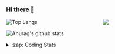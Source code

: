 ### Hi there 👋

<!--
**tao8687/tao8687** is a ✨ _special_ ✨ repository because its `README.md` (this file) appears on your GitHub profile.

Here are some ideas to get you started:

- 🔭 I’m currently working on ...
- 🌱 I’m currently learning ...
- 👯 I’m looking to collaborate on ...
- 🤔 I’m looking for help with ...
- 💬 Ask me about ...
- 📫 How to reach me: ...
- 😄 Pronouns: ...
- ⚡ Fun fact: ...
-->

<img align='right' src="https://media.giphy.com/media/M9gbBd9nbDrOTu1Mqx/giphy.gif" width="240">

  
![Top Langs](https://github-readme-stats.vercel.app/api/top-langs/?username=tao8687&layout=compact&title_color=23238E&text_color=A67D3D)

![Anurag's github stats](https://github-readme-stats.vercel.app/api?username=tao8687&show_icons=true&&text_color=A67D3D&title_color=23238E&show_icons=false&count_private=true&hide=stars)

<details>
  <summary>:zap: Coding Stats</summary>
  <br>
    
<!--START_SECTION:waka-->
![Code Time](http://img.shields.io/badge/Code%20Time-1%2C258%20hrs%2039%20mins-blue)

![Profile Views](http://img.shields.io/badge/Profile%20Views-0-blue)

**🐱 My GitHub Data** 

> 📦 1.5 MB Used in GitHub's Storage 
 > 
> 🏆 144 Contributions in the Year 2023
 > 
> 🚫 Not Opted to Hire
 > 
> 📜 50 Public Repositories 
 > 
> 🔑 22 Private Repositories 
 > 
**I'm an Early 🐤** 

```text
🌞 Morning                1012 commits        █████████████████████░░░░   83.22 % 
🌆 Daytime                84 commits          ██░░░░░░░░░░░░░░░░░░░░░░░   06.91 % 
🌃 Evening                116 commits         ██░░░░░░░░░░░░░░░░░░░░░░░   09.54 % 
🌙 Night                  4 commits           ░░░░░░░░░░░░░░░░░░░░░░░░░   00.33 % 
```
📅 **I'm Most Productive on Wednesday** 

```text
Monday                   176 commits         ████░░░░░░░░░░░░░░░░░░░░░   14.47 % 
Tuesday                  162 commits         ███░░░░░░░░░░░░░░░░░░░░░░   13.32 % 
Wednesday                228 commits         █████░░░░░░░░░░░░░░░░░░░░   18.75 % 
Thursday                 153 commits         ███░░░░░░░░░░░░░░░░░░░░░░   12.58 % 
Friday                   171 commits         ████░░░░░░░░░░░░░░░░░░░░░   14.06 % 
Saturday                 167 commits         ███░░░░░░░░░░░░░░░░░░░░░░   13.73 % 
Sunday                   159 commits         ███░░░░░░░░░░░░░░░░░░░░░░   13.08 % 
```


📊 **This Week I Spent My Time On** 

```text
🕑︎ Time Zone: Asia/Shanghai

💬 Programming Languages: 
C                        15 hrs 12 mins      █████████████░░░░░░░░░░░░   50.58 % 
Text                     9 hrs 32 mins       ████████░░░░░░░░░░░░░░░░░   31.76 % 
Python                   4 hrs 18 mins       ████░░░░░░░░░░░░░░░░░░░░░   14.35 % 
Makefile                 30 mins             ░░░░░░░░░░░░░░░░░░░░░░░░░   01.69 % 
C++                      14 mins             ░░░░░░░░░░░░░░░░░░░░░░░░░   00.82 % 

🔥 Editors: 
VS Code                  30 hrs 3 mins       █████████████████████████   100.00 % 

🐱‍💻 Projects: 
vc0768                   30 hrs 3 mins       █████████████████████████   100.00 % 

💻 Operating System: 
Linux                    30 hrs 3 mins       █████████████████████████   100.00 % 
```

**I Mostly Code in Python** 

```text
Python                   9 repos             ████████░░░░░░░░░░░░░░░░░   31.03 % 
C++                      7 repos             ██████░░░░░░░░░░░░░░░░░░░   24.14 % 
JavaScript               2 repos             ██░░░░░░░░░░░░░░░░░░░░░░░   06.90 % 
Batchfile                1 repo              █░░░░░░░░░░░░░░░░░░░░░░░░   03.45 % 
HTML                     1 repo              █░░░░░░░░░░░░░░░░░░░░░░░░   03.45 % 
```



**Timeline**

![Lines of Code chart](https://raw.githubusercontent.com/tao8687/tao8687/master/assets/bar_graph.png)


 Last Updated on 22/05/2023 01:27:01 UTC
<!--END_SECTION:waka-->
</details>
